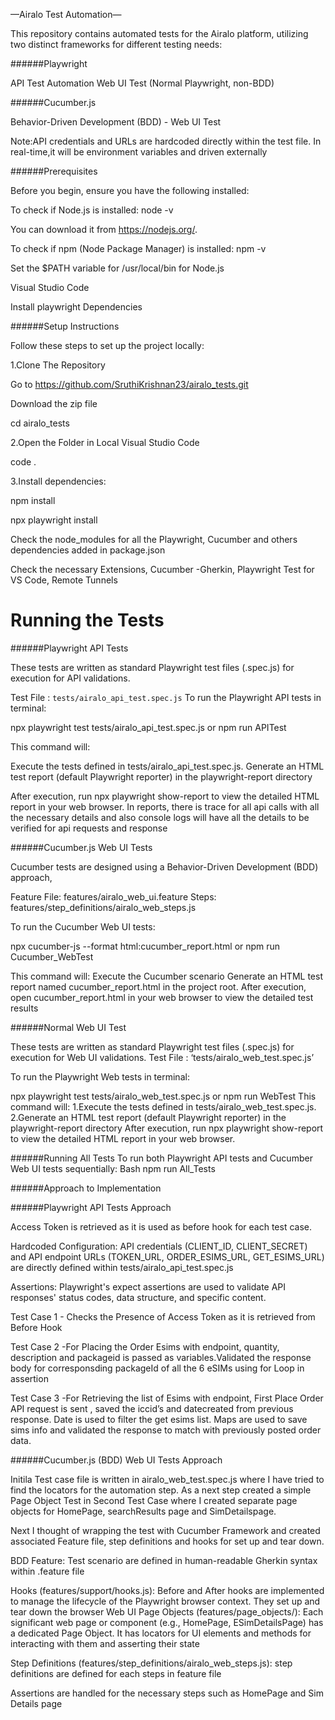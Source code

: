 —Airalo Test Automation—

This repository contains automated tests for the Airalo platform, utilizing two distinct frameworks for different testing needs:

######Playwright

API Test Automation
Web UI Test (Normal Playwright, non-BDD)

######Cucumber.js

Behavior-Driven Development (BDD) - Web UI Test

Note:API credentials and URLs are hardcoded directly within the test file. In real-time,it will be environment variables  and driven externally

######Prerequisites

Before you begin, ensure you have the following installed:

To check if Node.js is installed: node -v

You can download it from https://nodejs.org/.

To check if npm (Node Package Manager) is installed: npm -v

Set the $PATH variable for /usr/local/bin for Node.js

Visual Studio Code

Install playwright Dependencies

######Setup Instructions

Follow these steps to set up the project locally:

1.Clone The Repository

Go to https://github.com/SruthiKrishnan23/airalo_tests.git

Download the zip file

cd airalo_tests

2.Open the Folder in Local Visual Studio Code

code .

3.Install dependencies:

npm install

npx playwright install

Check the node_modules for all the Playwright, Cucumber and others dependencies added in package.json

Check the necessary Extensions, Cucumber -Gherkin, Playwright Test for VS Code, Remote Tunnels

# Running the Tests

######Playwright API Tests

These tests are written as standard Playwright test files (.spec.js) for execution for API validations.

Test File : `tests/airalo_api_test.spec.js`
To run the Playwright API tests in terminal:

npx playwright test tests/airalo_api_test.spec.js or
npm run APITest

This command will:

Execute the tests defined in tests/airalo_api_test.spec.js.
Generate an HTML test report (default Playwright reporter) in the playwright-report directory

After execution, run npx playwright show-report to view the detailed HTML report in your web browser.
In reports, there is trace for all api calls with all the necessary details and also console logs will have all the details to be verified for api requests and response

######Cucumber.js Web UI Tests

Cucumber tests are designed using a Behavior-Driven Development (BDD) approach, 

Feature File: features/airalo_web_ui.feature
Steps: features/step_definitions/airalo_web_steps.js

To run the Cucumber Web UI tests:

npx cucumber-js --format html:cucumber_report.html or
npm run Cucumber_WebTest

This command will:
Execute the Cucumber scenario
Generate an HTML test report named cucumber_report.html in the project root.
After execution, open cucumber_report.html in your web browser to view the detailed test results 

######Normal Web UI Test

These tests are written as standard Playwright test files (.spec.js) for execution for Web UI validations.
Test File : ‘tests/airalo_web_test.spec.js’

To run the Playwright Web tests in terminal:

npx playwright test tests/airalo_web_test.spec.js  or
npm run WebTest
This command will:
1.Execute the tests defined in tests/airalo_web_test.spec.js.
2.Generate an HTML test report (default Playwright reporter) in the playwright-report directory
After execution, run npx playwright show-report to view the detailed HTML report in your web browser.

######Running All Tests
To run both Playwright API tests and Cucumber Web UI tests sequentially:
Bash
npm run All_Tests

######Approach to Implementation

######Playwright API Tests Approach

Access Token is retrieved as it is used as before hook for each test case.

Hardcoded Configuration: API credentials (CLIENT_ID, CLIENT_SECRET) and API endpoint URLs (TOKEN_URL, ORDER_ESIMS_URL, GET_ESIMS_URL) are directly defined within tests/airalo_api_test.spec.js

Assertions: Playwright's expect assertions are used to validate API responses' status codes, data structure, and specific content.

Test Case 1 - Checks the Presence of Access Token as it is retrieved from Before Hook

Test Case 2 -For Placing the Order Esims with endpoint, quantity, description and packageid is passed as variables.Validated the  response body for corresponsding packageId of  all the 6 eSIMs using for Loop in assertion

Test Case 3 -For Retrieving the list of Esims with endpoint, First Place Order API request is sent , saved the iccid’s and datecreated from previous response. Date is used to filter the get esims list. Maps are used to save sims info and validated the response to match with previously posted order data.

######Cucumber.js (BDD) Web UI Tests Approach

Initila Test case file is written in airalo_web_test.spec.js where I have tried to find the locators for the automation step. As a next step created a simple Page Object Test  in Second Test Case where I created separate page objects for HomePage, searchResults page and SimDetailspage.

Next I thought of wrapping the test with Cucumber Framework and created associated Feature file, step definitions and hooks for set up and tear down.

BDD Feature: Test scenario are defined in human-readable Gherkin syntax within .feature file

Hooks (features/support/hooks.js): Before and After hooks are implemented to manage the lifecycle of the Playwright browser context. They set up and tear down the browser Web UI Page 
Objects (features/page_objects/): Each significant web page or component (e.g., HomePage, ESimDetailsPage) has a dedicated Page Object. It has locators for UI elements and methods for interacting with them and asserting their state

Step Definitions (features/step_definitions/airalo_web_steps.js): step definitions are defined for each steps in feature file

Assertions are handled for the necessary steps such as HomePage and Sim Details page
